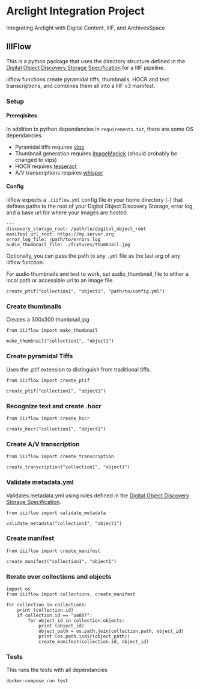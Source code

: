 # Arclight Integration Project
Integrating Arclight with Digital Content, IIIF, and ArchivesSpace

## IIIFlow

This is a python package that uses the directory structure defined in the [Digital Object Discovery Storage Specification](https://github.com/UAlbanyArchives/arclight_integration_project/blob/main/discovery_storage_spec.md) for a IIIF pipeline.

iiiflow functions create pyramidal tiffs, thumbnails, HOCR and text transcriptions, and combines them all into a IIIF v3 manifest.

### Setup

#### Prereqisites

In addition to python dependancies in `requirements.txt`, there are some OS dependancies.

* Pyramidal tiffs requires [vips](https://github.com/libvips/libvips)
* Thumbnail generation requires [ImageMagick](https://imagemagick.org/index.php) (should probably be changed to vips)
* HOCR requires [tesseract](https://github.com/tesseract-ocr/tesseract)
* A/V transcriptions requires [whisper](https://github.com/openai/whisper)

#### Config

iiiflow expects a `.iiiflow.yml` config file in your home directory (`~`) that defines paths to the root of your Digital Object Discovery Storage, error log, and a base url for where your images are hosted.

```
---
discovery_storage_root: /path/to/digital_object_root
manifest_url_root: https://my.server.org
error_log_file: /path/to/errors.log
audio_thumbnail_file: ./fixtures/thumbnail.jpg
```

Optionally, you can pass the path to any `.yml` file as the last arg of any iiiflow function.

For audio thumbnails and test to work, set audio_thumbnail_file to either a local path or accessible url to an image file.

```
create_ptif("collection1", "object1", "path/to/config.yml")
```

### Create thumbnails

Creates a 300x300 thumbnail.jpg

```
from iiiflow import make_thumbnail

make_thumbnail("collection1", "object1")
```

### Create pyramidal Tiffs

Uses the .ptif extension to distinguish from traditional tiffs.

```
from iiiflow import create_ptif

create_ptif("collection1", "object1")
```

### Recognize text and create .hocr

```
from iiiflow import create_hocr

create_hocr("collection1", "object1")
```

### Create A/V transcription

```
from iiiflow import create_transcription

create_transcription("collection1", "object1")
```

### Validate metadata.yml

Validates metadata.yml using rules defined in the [Digital Object Discovery Storage Specification](https://github.com/UAlbanyArchives/arclight_integration_project/blob/main/discovery_storage_spec.md).

```
from iiiflow import validate_metadata

validate_metadata("collection1", "object1")
```

### Create manifest

```
from iiiflow import create_manifest

create_manifest("collection1", "object1")
```

### Iterate over collections and objects

```
import os
from iiiflow import collections, create_manifest

for collection in collections:
	print (collection.id)
	if collection.id == "ua807":
		for object_id in collection.objects:
			print (object_id)
			object_path = os.path.join(collection.path, object_id)
			print (os.path.isdir(object_path))
			create_manifest(collection.id, object_id)
```

### Tests

This runs the tests with all dependancies

`docker-compose run test`
